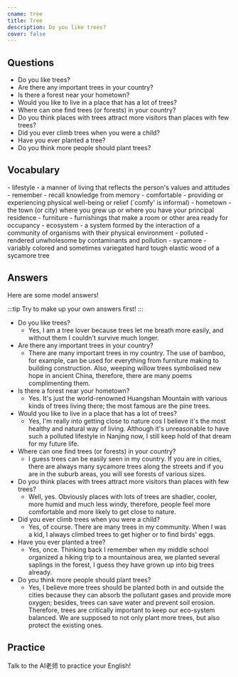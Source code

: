 ```yaml
---
cname: tree
title: Tree
description: Do you like trees?
cover: false
---
```

<banner></banner>

## Questions

- Do you like trees?
- Are there any important trees in your country?
- Is there a forest near your hometown?
- Would you like to live in a place that has a lot of trees?
- Where can one find trees (or forests) in your country?
- Do you think places with trees attract more visitors than places with few trees?
- Did you ever climb trees when you were a child?
- Have you ever planted a tree?
- Do you think more people should plant trees?

## Vocabulary

<vocab-list>
- lifestyle
  - a manner of living that reflects the person&#39;s values and attitudes  
- remember
  - recall knowledge from memory
- comfortable
  - providing or experiencing physical well-being or relief (&#x60;comfy&#39; is informal)
- hometown
  - the town (or city) where you grew up or where you have your principal residence
- furniture
  - furnishings that make a room or other area ready for occupancy
- ecosystem
  - a system formed by the interaction of a community of organisms with their physical environment  
- polluted
  - rendered unwholesome by contaminants and pollution
- sycamore
  - variably colored and sometimes variegated hard tough elastic wood of a sycamore tree  

<!-- blank -->

</vocab-list>

## Answers
Here are some model answers!

:::tip
Try to make up your own answers first!
:::

- Do you like trees?
  - Yes, I am a tree lover because trees let me breath more easily, and without them I couldn&#39;t survive much longer.
- Are there any important trees in your country?
  - There are many important trees in my country. The use of bamboo, for example, can be used for everything from furniture making to building construction. Also, weeping willow trees symbolised new hope in ancient China, therefore, there are many poems complimenting them.
- Is there a forest near your hometown?
  - Yes. It&#39;s just the world-renowned Huangshan Mountain with various kinds of trees living there; the most famous are the pine trees.
- Would you like to live in a place that has a lot of trees?
  - Yes, I&#39;m really into getting close to nature cos I believe it&#39;s the most healthy and natural way of living. Although it&#39;s unreasonable to have such a polluted lifestyle in Nanjing now, I still keep hold of that dream for my future life.
- Where can one find trees (or forests) in your country?
  - I guess trees can be easily seen in my country. If you are in cities, there are always many sycamore trees along the streets and if you are in the suburb areas, you will see forests of various sizes.
- Do you think places with trees attract more visitors than places with few trees?
  - Well, yes. Obviously places with lots of trees are shadier, cooler, more humid and much less windy, therefore, people feel more comfortable and more likely to get close to nature.
- Did you ever climb trees when you were a child?
  - Yes, of course. There are many trees in my community. When I was a kid, I always climbed trees to get higher or to find birds&#39; eggs.
- Have you ever planted a tree?
  - Yes, once. Thinking back I remember when my middle school organized a hiking trip to a mountainous area, we planted several saplings in the forest, I guess they have grown up into big trees already.
- Do you think more people should plant trees?
  - Yes, I believe more trees should be planted both in and outside the cities because they can absorb the pollutant gases and provide more oxygen; besides, trees can save water and prevent soil erosion. Therefore, trees are critically important to keep our eco-system balanced. We are supposed to not only plant more trees, but also protect the existing ones.

## Practice
Talk to the AI老师 to practice your English!
<qrfooter></qrfooter>
